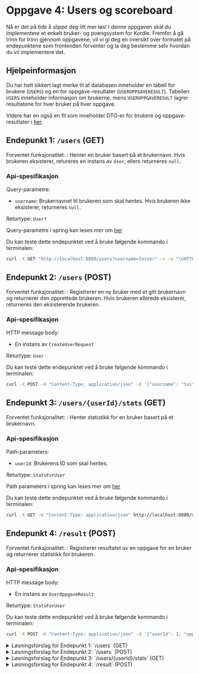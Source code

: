 # Oppgave 4: Users og scoreboard

Nå er det på tide å slippe deg litt mer løs! I denne oppgaven skal du implementere et enkelt bruker- og poengsystem for
Kordle.
Fremfor å gå trinn for trinn gjennom oppgavene, vil vi gi deg en oversikt over formatet på endepunktene som frontenden
forventer og la deg bestemme selv hvordan du vil implementere det.

## Hjelpeinformasjon

Du har helt sikkert lagt merke til at databasen inneholder en tabell for brukere (`USERS`) og en for
oppgave-resultater (`USEROPPGAVERESULT`).
Tabellen `USERS` inneholder informasjon om brukerne, mens `USEROPPGAVERESULT` lagrer resultatene for hver bruker på hver
oppgave.

Videre har en også en fil som inneholder DTO-er for brukere og oppgave-resultater
i [her](../shared/src/main/kotlin/no/bekk/kordle/shared/dto/user.kt).

## Endepunkt 1: `/users` (GET)

Forventet funksjonalitet: : Henter en bruker basert på et brukernavn. Hvis brukeren eksisterer, retureres en instans av
`User`, ellers returneres `null`.

### Api-spesifikasjon

Query-parametre:

- `username`: Brukernavnet til brukeren som skal hentes. Hvis brukeren ikke eksisterer, returneres `null`.

Returtype: `User?`

Query-parametre i spring kan leses mer
om [her](https://docs.spring.io/spring-framework/reference/web/webmvc/mvc-controller/ann-methods/requestparam.html)

Du kan teste dette endepunktet ved å bruke følgende kommando i terminalen:

```bash
curl -X GET "http://localhost:8080/users?username=tester" -s -w "\nHTTP Status: %{http_code}\n"
```

## Endepunkt 2: `/users` (POST)

Forventet funksjonalitet: : Registrerer en ny bruker med et gitt brukernavn og returnerer den opprettede brukeren. Hvis
brukeren allerede eksisterer, returneres den eksisterende brukeren.

### Api-spesifikasjon

HTTP message body:

- En instans av `CreateUserRequest`

Returtype: `User`

Du kan teste dette endepunktet ved å bruke følgende kommando i terminalen:

```bash
curl -X POST -H "Content-Type: application/json" -d '{"username": "tester2"}' http://localhost:8080/users -s -w "\nHTTP Status: %{http_code}\n"
```

## Endepunkt 3: `/users/{userId}/stats` (GET)

Forventet funksjonalitet: : Henter statistikk for en bruker basert på et brukernavn.

### Api-spesifikasjon

Path-parameters:

- `userId`: Brukerens ID som skal hentes.

Returtype: `StatsForUser`

Path parameters i spring kan leses mer
om [her](https://www.baeldung.com/spring-pathvariable)

Du kan teste dette endepunktet ved å bruke følgende kommando i terminalen:

```bash
curl -X GET -H "Content-Type: application/json" http://localhost:8080/users/1/stats -s -w "\nHTTP Status: %{http_code}\n"
```

## Endepunkt 4: `/result` (POST)

Forventet funksjonalitet: : Registrerer resultatet av en oppgave for en bruker og returnerer statistikk for brukeren.

### Api-spesifikasjon

HTTP message body:

- En instans av `UserOppgaveResult`

Returtype: `StatsForUser`

Du kan teste dette endepunktet ved å bruke følgende kommando i terminalen:

```bash
curl -X POST -H "Content-Type: application/json" -d '{"userId": 1, "oppgaveId": 2, "success": "true", "attemptCount": 2}' http://localhost:8080/result -s -w "\nHTTP Status: %{http_code}\n"
```

<details>
<summary> Løsningsforslag for Endepunkt 1: `/users` (GET) </summary>

I `UserController.kt`:

```kotlin
@GetMapping("/users")
fun getUser(@RequestParam("username") username: String): User? {
    return userService.getUserByUsername(username)
}
```

I `UserService.kt`:

```kotlin
@Service
class UserService(
    val userRepository: UserRepository,
    ...
) {
    ...
    fun getUserByUsername(username: String): User? {
        return userRepository.getUserByUsername(username)
    }
    ...
}
```

I `UserRepository.kt`:

```kotlin
fun getUserByUsername(username: String): User? {
    return jdbcTemplate.query(
        """
            SELECT
               *
            FROM
               KordleUser
            WHERE
               Username = :username""".trimIndent(),
        mapOf("username" to username),
        DataClassRowMapper(User::class.java)
    ).singleOrNull()
}
```

</details>

<details>
<summary> Løsningsforslag for Endepunkt 2: `/users` (POST) </summary>

I `UserController.kt`:

```kotlin
@PostMapping("/users")
fun createUser(@RequestBody body: CreateUserRequest): User {
    return userService.createUser(body.username)
}
```

I `UserService.kt`:

```kotlin
fun createUser(username: String): User {
    userRepository.createUser(username)
    return userRepository.getUserByUsername(username)
        ?: throw IllegalStateException("Klarte ikke opprette bruker med navn $username")
}
```

I `UserRepository.kt`:

```kotlin
fun createUser(username: String) {
    val sql = """
            INSERT INTO KordleUser (Username)
            SELECT :username
            WHERE NOT EXISTS (
                SELECT 1 FROM KordleUser WHERE Username = :username
            );
    """.trimIndent()

    jdbcTemplate.update(
        sql,
        mapOf("username" to username)
    )
}
```

</details>

<details>
<summary> Løsningsforslag for Endepunkt 3: `/users/{userId}/stats` (GET) </summary>

I `UserController.kt`:

```kotlin
@GetMapping("/users/{userId}/stats")
fun getUserStats(@PathVariable userId: Int): StatsForUser {
    return userService.statsForUser(userId)
}
```

I `UserService.kt`:

```kotlin
@Service
class UserService(
    val userRepository: UserRepository,
    val userOppgaveResultRepository: UserOppgaveResultRepository,
) {
    ...

    fun statsForUser(userId: Int): StatsForUser {
        val resultater = userOppgaveResultRepository.getResultsByUserId(userId)
        val oppgaveCountByAttemptCount = resultater
            .filter { it.success }
            .groupBy { it.attemptCount }
            .mapValues { it.value.size }
        val amountOfOppgaverFailed = resultater.count { !it.success }
        return StatsForUser(userId, amountOfOppgaverFailed, oppgaveCountByAttemptCount)
    }
}
```

I `UserOppgaveResultRepository.kt`:

```kotlin
fun getResultsByUserId(userId: Int): List<UserOppgaveResult> {
    return jdbcTemplate.query(
        """
                SELECT
                   *
                FROM
                   UserOppgaveResult
                WHERE
                   UserId = :userId""".trimIndent(),
        mapOf("userId" to userId),
        DataClassRowMapper(UserOppgaveResult::class.java)
    )
}
```

</details>



<details>
<summary> Løsningsforslag for Endepunkt 4: `/result` (POST) </summary>

I `UserController.kt`:

```kotlin
@PostMapping("/result")
fun registerUserOppgave(
    @RequestBody body: UserOppgaveResult
): StatsForUser {
    return userService.registerResult(body.userId, body.oppgaveId, body.success, body.attemptCount)
}
```

I `UserService.kt`:

```kotlin
fun registerResult(
    userId: Int,
    oppgaveId: Int,
    success: Boolean,
    guesses: Int
): StatsForUser {
    userOppgaveResultRepository.create(userId, oppgaveId, success, guesses)
    return statsForUser(userId)
}
```

I `UserOppgaveResultRepository.kt`:

```kotlin
fun create(
    userId: Int,
    oppgaveId: Int,
    success: Boolean,
    guesses: Int
) {
    val sql = """
            INSERT INTO
                UserOppgaveResult (UserId, OppgaveId, Success, AttemptCount)
            VALUES
                (:userId, :oppgaveId, :success, :guesses);
        """.trimIndent()

    jdbcTemplate.update(
        sql,
        mapOf(
            "userId" to userId,
            "oppgaveId" to oppgaveId,
            "success" to success,
            "guesses" to guesses
        )
    )
}
```

